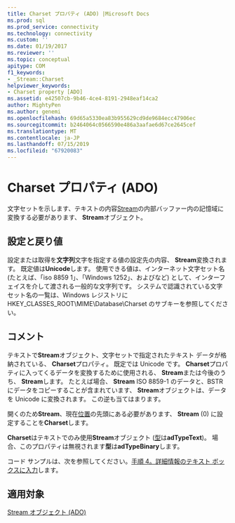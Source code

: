 ```yaml
---
title: Charset プロパティ (ADO) |Microsoft Docs
ms.prod: sql
ms.prod_service: connectivity
ms.technology: connectivity
ms.custom: ''
ms.date: 01/19/2017
ms.reviewer: ''
ms.topic: conceptual
apitype: COM
f1_keywords:
- _Stream::Charset
helpviewer_keywords:
- Charset property [ADO]
ms.assetid: e42507cb-9b46-4ce4-8191-2948eaf14ca2
author: MightyPen
ms.author: genemi
ms.openlocfilehash: 69d65a5330ea83b955629cd9de9684ecc47906ec
ms.sourcegitcommit: b2464064c0566590e486a3aafae6d67ce2645cef
ms.translationtype: MT
ms.contentlocale: ja-JP
ms.lasthandoff: 07/15/2019
ms.locfileid: "67920083"
---
```

# <a name="charset-property-ado"></a>Charset プロパティ (ADO)
文字セットを示します、テキストの内容[Stream](../../../ado/reference/ado-api/stream-object-ado.md)の内部バッファー内の記憶域に変換する必要があります、 **Stream**オブジェクト。  
  
## <a name="settings-and-return-values"></a>設定と戻り値  
 設定または取得を**文字列**文字を指定する値の設定先の内容、 **Stream**変換されます。 既定値は**Unicode**します。 使用できる値は、インターネット文字セット名 (たとえば、「iso 8859 1」、「Windows 1252」、およびなど) として、インターフェイスを介して渡される一般的な文字列です。 システムで認識されている文字セット名の一覧は、Windows レジストリに HKEY_CLASSES_ROOT\MIME\Database\Charset のサブキーを参照してください。  
  
## <a name="remarks"></a>コメント  
 テキストで**Stream**オブジェクト、文字セットで指定されたテキスト データが格納されている、 **Charset**プロパティ。 既定では Unicode です。 **Charset**プロパティに入ってくるデータを変換するために使用される、 **Stream**または今後のうち、 **Stream**します。 たとえば場合、 **Stream** ISO 8859-1 のデータと、BSTR にデータをコピーすることが含まれています、 **Stream**オブジェクトは、データを Unicode に変換されます。 この逆も当てはまります。  
  
 開くのため**Stream**、現在[位置](../../../ado/reference/ado-api/position-property-ado.md)の先頭にある必要があります、 **Stream** (0) に設定することを**Charset**します。  
  
 **Charset**はテキストでのみ使用**Stream**オブジェクト ([型](../../../ado/reference/ado-api/type-property-ado-stream.md)は**adTypeText**)。 場合、このプロパティは無視されます**型**は**adTypeBinary**します。  
  
 コード サンプルは、次を参照してください。[手順 4。詳細情報のテキスト ボックスに入力](../../../ado/guide/data/step-4-populate-the-details-text-box.md)します。  
  
## <a name="applies-to"></a>適用対象  
 [Stream オブジェクト (ADO)](../../../ado/reference/ado-api/stream-object-ado.md)
